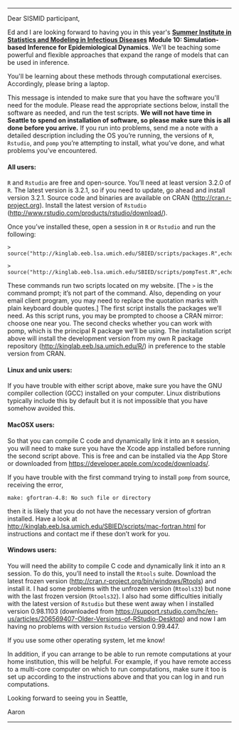 ------------------------------

Dear SISMID participant,

Ed and I are looking forward to having you in this year's [**Summer Institute in Statistics and Modeling in Infectious Diseases**](http://sismid.uw.edu) **Module 10: Simulation-based Inference for Epidemiological Dynamics**.  We'll be teaching some powerful and flexible approaches that expand the range of models that can be used in inference.

You'll be learning about these methods through computational exercises.  Accordingly, please bring a laptop.

This message is intended to make sure that you have the software you'll need for the module.  Please read the appropriate sections below, install the software as needed, and run the test scripts.  **We will not have time in Seattle to spend on installation of software, so please make sure this is all done before you arrive.**  If you run into problems, send me a note with a detailed description including the OS you’re running, the versions of `R`, `Rstudio`, and `pomp` you’re attempting to install, what you’ve done, and what problems you’ve encountered.

#### All users:

`R` and `Rstudio` are free and open-source.  You’ll need at least version 3.2.0 of `R`.  The latest version is 3.2.1, so if you need to update, go ahead and install version 3.2.1.  Source code and binaries are available on CRAN (http://cran.r-project.org).  Install the latest version of `Rstudio` (http://www.rstudio.com/products/rstudio/download/).  

Once you’ve installed these, open a session in `R` or `Rstudio` and run the following:

```
> source("http://kinglab.eeb.lsa.umich.edu/SBIED/scripts/packages.R",echo=TRUE)

> source("http://kinglab.eeb.lsa.umich.edu/SBIED/scripts/pompTest.R",echo=TRUE)
```

These commands run two scripts located on my website.  [The `>` is the command prompt; it’s not part of the command.  Also, depending on your email client program, you may need to replace the quotation marks with plain keyboard double quotes.]  The first script installs the packages we’ll need.  As this script runs, you may be prompted to choose a CRAN mirror: choose one near you.  The second checks whether you can work with pomp, which is the principal R package we’ll be using.  The installation script above will install the development version from my own R package repository (http://kinglab.eeb.lsa.umich.edu/R/) in preference to the stable version from CRAN.

#### Linux and unix users:

If you have trouble with either script above, make sure you have the GNU compiler collection (GCC) installed on your computer.  Linux distributions typically include this by default but it is not impossible that you have somehow avoided this.

#### MacOSX users:

So that you can compile C code and dynamically link it into an `R` session, you will need to make sure you have the Xcode app installed before running the second script above.  This is free and can be installed via the App Store or downloaded from https://developer.apple.com/xcode/downloads/.

If you have trouble with the first command trying to install `pomp` from source, receiving the error,

```
make: gfortran-4.8: No such file or directory
```

then it is likely that you do not have the necessary version of gfortran installed.  Have a look at http://kinglab.eeb.lsa.umich.edu/SBIED/scripts/mac-fortran.html for instructions and contact me if these don’t work for you.

#### Windows users:

You will need the ability to compile C code and dynamically link it into an `R` session.  To do this, you’ll need to install the `Rtools` suite.  Download the latest frozen version (http://cran.r-project.org/bin/windows/Rtools) and install it.  I had some problems with the unfrozen version (`Rtools33`) but none with the last frozen version (`Rtools32`).  I also had some difficulties initially with the latest version of `Rstudio` but these went away when I installed version 0.98.1103 (downloaded from https://support.rstudio.com/hc/en-us/articles/206569407-Older-Versions-of-RStudio-Desktop) and now I am having no problems with version `Rstudio` version 0.99.447.

If you use some other operating system, let me know!

In addition, if you can arrange to be able to run remote computations at your home institution, this will be helpful.  For example, if you have remote access to a multi-core computer on which to run computations, make sure it too is set up according to the instructions above and that you can log in and run computations.

Looking forward to seeing you in Seattle,

Aaron

------------------------------
